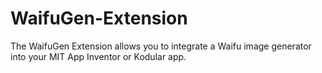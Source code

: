 # WaifuGen-Extension
The WaifuGen Extension allows you to integrate a Waifu image generator into your MIT App Inventor or Kodular app.
